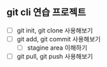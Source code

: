 ## git cli 연습 프로젝트

* [ ] git init, git clone 사용해보기
* [ ] git add, git commit 사용해보기
  * [ ] stagine area 이해하기
* [ ] git pull, git push 사용해보기
